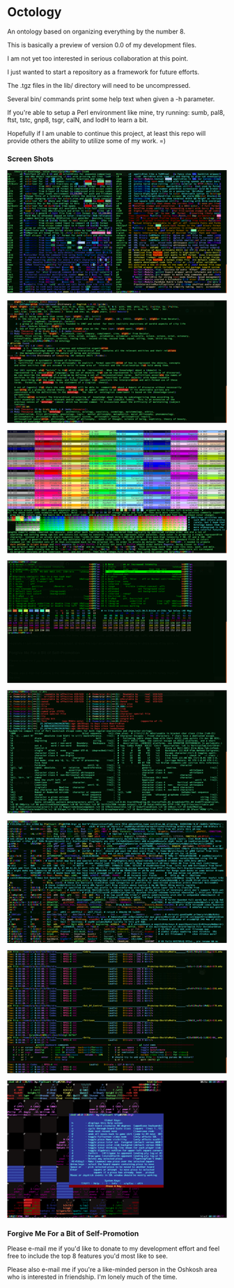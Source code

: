 # Octology
An ontology based on organizing everything by the number 8.

This is basically a preview of version 0.0 of my development files.

I am not yet too interested in serious collaboration at this point.

I just wanted to start a repository as a framework for future efforts.

The .tgz files in the lib/ directory will need to be uncompressed.

Several bin/ commands print some help text when given a -h parameter.

If you're able to setup a Perl environment like mine, try running:
  sumb, pal8, ftst, tstc, gnp8, tsgr, calN, and lodH to learn a bit.

Hopefully if I am unable to continue this project, at least this
  repo will provide others the ability to utilize some of my work. =)

### Screen Shots
![Octology-sumb-shot_1614x902-HAOM93s3](HTTPS://GitHub.Com/pip/Octology/blob/master/gfx/sho/Octology-sumb-shot_1614x902-HAOM93s3.png "Octology-sumb-HAOM93s3")

![Octology-dic8-shot_1614x902-HAOM900M](HTTPS://GitHub.Com/pip/Octology/blob/master/gfx/sho/Octology-dic8-shot_1614x902-HAOM900M.png "Octology-dic8-HAOM900M")

![Octology-tstc-shot_1614x902-HAOM95Nx](HTTPS://GitHub.Com/pip/Octology/blob/master/gfx/sho/Octology-tstc-shot_1614x902-HAOM95Nx.png "Octology-tstc-HAOM95Nx")

![Octology-tsgr-shot_1614x902-HAOM97rX](HTTPS://GitHub.Com/pip/Octology/blob/master/gfx/sho/Octology-tsgr-shot_1614x902-HAOM97rX.png "Octology-tsgr-HAOM97rX")

![Octology-ftst-shot_1614x902-HAOM99L1](HTTPS://GitHub.Com/pip/Octology/blob/master/gfx/sho/Octology-ftst-shot_1614x902-HAOM99L1.png "Octology-ftst-HAOM99L1")

![Octology-lodH-shot_1614x902-HAOM9A8m](HTTPS://GitHub.Com/pip/Octology/blob/master/gfx/sho/Octology-lodH-shot_1614x902-HAOM9A8m.png "Octology-lodH-HAOM9A8m")

![Octology-g3Ob-shot_1614x902-HAOM9cKA](HTTPS://GitHub.Com/pip/Octology/blob/master/gfx/sho/Octology-g3Ob-shot_1614x902-HAOM9cKA.png "Octology-g3Ob-HAOM9cKA")

![Octology-ckm8-shot_1536x960-HAOM9HKQ](HTTPS://GitHub.Com/pip/Octology/blob/master/gfx/sho/Octology-ckm8-shot_1536x960-HAOM9HKQ.png "Octology-ckm8-HAOM9HKQ")

### Forgive Me For a Bit of Self-Promotion
Please e-mail me if you'd like to donate to my development effort and
  feel free to include the top 8 features you'd most like to see.
  
Please also e-mail me if you're a like-minded person in the Oshkosh
  area who is interested in friendship. I'm lonely much of the time.
